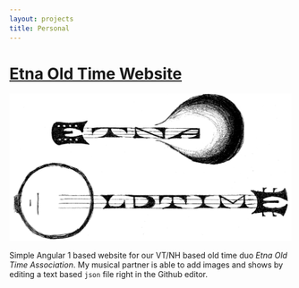 ```yaml
---
layout: projects
title: Personal
---
```


# [Etna Old Time Website](http://etnaoldtime.com)

[![](/assets/img/eota.png)](http://etnaoldtime.com)

Simple Angular 1 based website for our VT/NH based old time duo *Etna Old Time Association*. My musical partner is able to add images and shows by editing a text based `json` file right in the Github editor.
